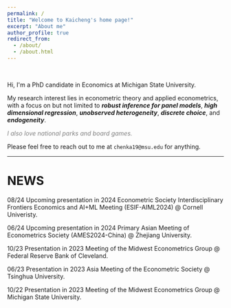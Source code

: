 ```yaml
---
permalink: /
title: "Welcome to Kaicheng's home page!"
excerpt: "About me"
author_profile: true
redirect_from: 
  - /about/
  - /about.html
---
```


<br />

Hi, I'm a PhD candidate in Economics at Michigan State University. 

My research interest lies in econometric theory and applied econometrics, with a focus on but not limited to ***robust inference for panel models***, ***high dimensional regression***, ***unobserved heterogeneity***, ***discrete choice***, and ***endogeneity***. 

*<span style="color:grey">I also love national parks and board games.</span>*

Please feel free to reach out to me at `chenka19@msu.edu` for anything.


---

# NEWS
08/24 Upcoming presentation in 2024 Econometric Society Interdisciplinary Frontiers Economics and AI+ML Meeting (ESIF-AIML2024) @ Cornell Univeristy.

06/24 Upcoming presentation in 2024 Primary Asian Meeting of Econometrics Society (AMES2024-China) @ Zhejiang University.

10/23 Presentation in 2023 Meeting of the Midwest Econometrics Group @ Federal Reserve Bank of Cleveland.

06/23 Presentation in 2023 Asia Meeting of the Econometric Society @ Tsinghua University.

10/22 Presentation in 2023 Meeting of the Midwest Econometrics Group @ Michigan State University.


